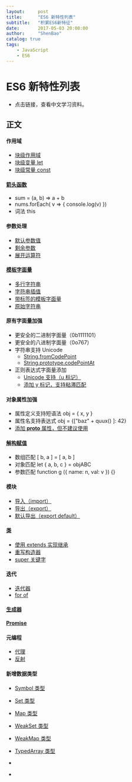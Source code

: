 ```yaml
---
layout:     post
title:      "ES6 新特性列表"
subtitle:   "积累ES6新特征"
date:       2017-05-03 20:00:00
author:     "ShenBao"
catalog: true
tags:
    - JavaScript
    - ES6
---
```


# ES6 新特性列表

- 点击链接，查看中文学习资料。

## 正文

#### 作用域

- [块级作用域](https://developer.mozilla.org/zh-CN/docs/Web/JavaScript/Reference/Statements/block)
- [块级变量 let](https://developer.mozilla.org/zh-CN/docs/Web/JavaScript/Reference/Statements/let)
- [块级常量 const](https://developer.mozilla.org/zh-CN/docs/Web/JavaScript/Reference/Statements/const)

#### [箭头函数](https://developer.mozilla.org/zh-CN/docs/Web/JavaScript/Reference/Functions/Arrow_functions)

- sum = (a, b) =&gt; a + b
- nums.forEach( v =&gt; { console.log(v) })
- 词法 this

#### 参数处理

- [默认参数值](https://developer.mozilla.org/zh-CN/docs/Web/JavaScript/Reference/Functions/Default_parameters)
- [剩余参数](https://developer.mozilla.org/zh-CN/docs/Web/JavaScript/Reference/Functions/Rest_parameters)
- [展开运算符](https://developer.mozilla.org/zh-CN/docs/Web/JavaScript/Reference/Operators/Spread_operator)

#### [模板字面量](https://developer.mozilla.org/zh-CN/docs/Web/JavaScript/Reference/template_strings)

- [多行字符串](https://developer.mozilla.org/zh-CN/docs/Web/JavaScript/Reference/template_strings#%E5%A4%9A%E8%A1%8C%E5%AD%97%E7%AC%A6%E4%B8%B2)
- [字符串插值](https://developer.mozilla.org/zh-CN/docs/Web/JavaScript/Reference/template_strings#%E8%A1%A8%E8%BE%BE%E5%BC%8F%E6%8F%92%E8%A1%A5)
- [带标签的模板字面量](https://developer.mozilla.org/zh-CN/docs/Web/JavaScript/Reference/template_strings#%E5%B8%A6%E6%A0%87%E7%AD%BE%E7%9A%84%E6%A8%A1%E6%9D%BF%E5%AD%97%E7%AC%A6%E4%B8%B2)
- [原始字符串](https://developer.mozilla.org/zh-CN/docs/Web/JavaScript/Reference/template_strings#%E5%8E%9F%E5%A7%8B%E5%AD%97%E7%AC%A6%E4%B8%B2)

#### 原有字面量加强

- 更安全的二进制字面量（0b1111101）
- 更安全的八进制字面量（0o767）
- 字符串支持 Unicode
    - [String.fromCodePoint](https://developer.mozilla.org/zh-CN/docs/Web/JavaScript/Reference/Global_Objects/String/fromCodePoint)
    - [String.prototype.codePointAt](https://developer.mozilla.org/zh-CN/docs/Web/JavaScript/Reference/Global_Objects/String/codePointAt)
- 正则表达式字面量添加
    - [Unicode 支持（u 标记）](https://developer.mozilla.org/zh-CN/docs/Web/JavaScript/Reference/Global_Objects/RegExp/unicode)
    - [添加 y 标记，支持粘滞匹配](https://developer.mozilla.org/zh-CN/docs/Web/JavaScript/Reference/Global_Objects/RegExp#Example:_Using_a_regular_expression_with_the_sticky_flag)

#### 对象属性加强

- 属性定义支持短语法 obj = { x, y }
- 属性名支持表达式 obj = {["baz" + quux() ]: 42}
- [添加 __proto__ 属性，但不建议使用](https://developer.mozilla.org/zh-CN/docs/Web/JavaScript/Reference/Global_Objects/Object/proto)

#### [解构赋值](https://developer.mozilla.org/zh-CN/docs/Web/JavaScript/Reference/Operators/Destructuring_assignment)

- 数组匹配 [ b, a ] = [ a, b ]
- 对象匹配 let { a, b, c } = objABC
- 参数匹配 function g ({ name: n, val: v }) {}

#### 模块

- [导入（import）](https://developer.mozilla.org/zh-CN/docs/Web/JavaScript/Reference/Statements/import)
- [导出（export）](https://developer.mozilla.org/zh-CN/docs/Web/JavaScript/Reference/Statements/export)
- [默认导出（export default）](https://developer.mozilla.org/zh-CN/docs/Web/JavaScript/Reference/Statements/export#%E9%BB%98%E8%AE%A4%E5%AF%BC%E5%87%BA)

#### [类](https://developer.mozilla.org/zh-CN/docs/Web/JavaScript/Reference/Classes)

- [使用 extends 实现继承](https://developer.mozilla.org/zh-CN/docs/Web/JavaScript/Reference/Classes#%E4%BD%BF%E7%94%A8_extends_%E5%88%9B%E5%BB%BA%E5%AD%90%E7%B1%BB)
- [重写构造器](https://developer.mozilla.org/zh-CN/docs/Web/JavaScript/Reference/Classes#Species)
- [super 关键字](https://developer.mozilla.org/zh-CN/docs/Web/JavaScript/Reference/Classes#%E4%BD%BF%E7%94%A8_super_%E5%BC%95%E7%94%A8%E7%88%B6%E7%B1%BB)

#### 迭代

- [迭代器](https://developer.mozilla.org/zh-CN/docs/Web/JavaScript/Guide/Iterators_and_Generators#%E8%BF%AD%E4%BB%A3%E5%99%A8)
- [for of](https://developer.mozilla.org/zh-CN/docs/Web/JavaScript/Reference/Statements/for...of)

#### [生成器](https://developer.mozilla.org/zh-CN/docs/Web/JavaScript/Guide/Iterators_and_Generators#%E7%94%9F%E6%88%90%E5%99%A8%EF%BC%88Generators%EF%BC%89_%E4%B8%80%E4%B8%AA%E6%9B%B4%E5%A5%BD%E7%9A%84%E6%96%B9%E6%B3%95%E6%9D%A5%E6%9E%84%E5%BB%BA%E9%81%8D%E5%8E%86%E5%99%A8)
#### [Promise](https://developer.mozilla.org/zh-CN/docs/Web/JavaScript/Reference/Global_Objects/Promise)

#### 元编程
- [代理](https://developer.mozilla.org/zh-CN/docs/Web/JavaScript/Reference/Global_Objects/Proxy)
- [反射](https://developer.mozilla.org/zh-CN/docs/Web/JavaScript/Reference/Global_Objects/Reflect)

#### 新增数据类型

- [Symbol 类型](https://developer.mozilla.org/zh-CN/docs/Web/JavaScript/Reference/Global_Objects/Symbol)
- [Set 类型](https://developer.mozilla.org/zh-CN/docs/Web/JavaScript/Reference/Global_Objects/Set)
- [Map 类型](https://developer.mozilla.org/zh-CN/docs/Web/JavaScript/Reference/Global_Objects/Map)
- [WeakSet 类型](https://developer.mozilla.org/zh-CN/docs/Web/JavaScript/Reference/Global_Objects/WeakSet)
- [WeakMap 类型](https://developer.mozilla.org/zh-CN/docs/Web/JavaScript/Reference/Global_Objects/WeakMap)
- [TypedArray 类型](https://developer.mozilla.org/zh-CN/docs/Web/JavaScript/Reference/Global_Objects/TypedArray)

- []()
- []()

#### []()

